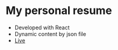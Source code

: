# My personal resume

* Developed with React
* Dynamic content by json file
* [Live](https::/resume.ahmetfarukcuha.me)
